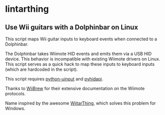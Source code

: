 lintarthing
====

Use Wii guitars with a Dolphinbar on Linux
----
This script maps Wii guitar inputs to keyboard events when connected to a Dolphinbar.


The Dolphinbar takes Wiimote HID events and emits them via a USB HID device.
This behavior is incompatible with existing Wiimote drivers on Linux. This
script serves as a quick hack to map these inputs to keyboard inputs (which are hardcoded in the script).

This script requires [python-uinput](https://github.com/tuomasjjrasanen/python-uinput) and [pyhidapi](https://github.com/apmorton/pyhidapi). 

Thanks to [WiiBrew](wiibrew.org) for their extensive documentation on the Wiimote protocols.

Name inspired by the awesome [WiitarThing](https://github.com/Meowmaritus/WiitarThing),
which solves this problem for Windows.
